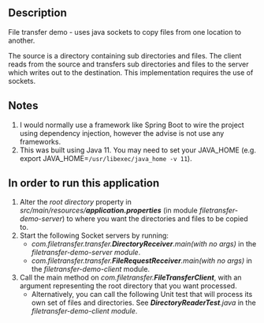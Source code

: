 <h2>Description</h2>

File transfer demo - uses java sockets to copy files from one location to another.

The source is a directory containing sub directories and files. The client reads from the source and transfers sub directories and files to the server which writes out to the destination. This implementation requires the use of sockets.

<h2>Notes</h2>

1. I would normally use a framework like Spring Boot to wire the project using dependency injection, however the advise is not use any frameworks.
2. This was built using Java 11. You may need to set your JAVA_HOME (e.g. export JAVA_HOME=`/usr/libexec/java_home -v 11`).

<h2>In order to run this application</h2>


1. Alter the <i>root directory</i> property in <i>src/main/resources/<b>application.properties</b></i> (in module <i>filetransfer-demo-server</i>) to where you want the directories and files to be copied to.
2. Start the following Socket servers by running:
    * <i>com.filetransfer.transfer.<b>DirectoryReceiver</b>.main(with no args)</i> in the <i>filetransfer-demo-server module</i>.
    * <i>com.filetransfer.transfer.<b>FileRequestReceiver</b>.main(with no args)</i> in the <i>filetransfer-demo-client</i> module.
3. Call the main method on <i>com.filetransfer.<b>FileTransferClient</b></i>, with an argument representing the root directory that you want processed. 
    * Alternatively, you can call the following Unit test that will process its own set of files and directories. See <i><b>DirectoryReaderTest</b>.java</i> in the <i>filetransfer-demo-client module</i>.